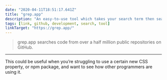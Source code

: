 ```yaml
---
date: "2020-04-11T18:51:17.641Z"
title: "grep.app"
description: "An easy-to-use tool which takes your search term then searches code from over half a million public repositories on GitHub.Â "
tags: [link, github, development, search, tool]
linkTarget: "https://grep.app/"
---
```

> grep.app searches code from over a half million public repositories on GitHub.
---

This could be useful when you’re struggling to use a certain new CSS property, or npm package, and want to see how other programmers are using it.
